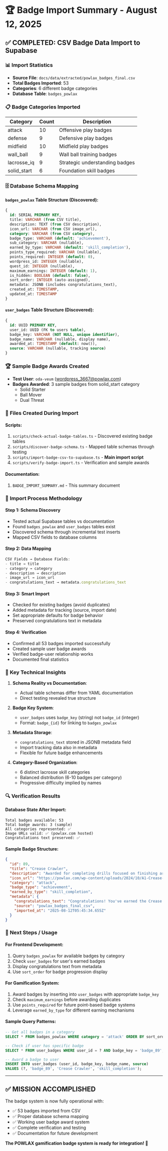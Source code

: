 # 🏆 Badge Import Summary - August 12, 2025

## ✅ **COMPLETED: CSV Badge Data Import to Supabase**

### 📊 **Import Statistics**
- **Source File**: `docs/data/extracted/powlax_badges_final.csv`
- **Total Badges Imported**: 53
- **Categories**: 6 different badge categories
- **Database Table**: `badges_powlax`

### 📋 **Badge Categories Imported**
| Category | Count | Description |
|----------|-------|-------------|
| attack | 10 | Offensive play badges |
| defense | 9 | Defensive play badges |
| midfield | 10 | Midfield play badges |
| wall_ball | 9 | Wall ball training badges |
| lacrosse_iq | 9 | Strategic understanding badges |
| solid_start | 6 | Foundation skill badges |

### 🗄️ **Database Schema Mapping**

#### `badges_powlax` Table Structure (Discovered):
```sql
{
  id: SERIAL PRIMARY KEY,
  title: VARCHAR (from CSV title),
  description: TEXT (from CSV description),
  icon_url: VARCHAR (from CSV image_url),
  category: VARCHAR (from CSV category),
  badge_type: VARCHAR (default: 'achievement'),
  sub_category: VARCHAR (nullable),
  earned_by_type: VARCHAR (default: 'skill_completion'),
  points_type_required: VARCHAR (nullable),
  points_required: INTEGER (default: 0),
  wordpress_id: INTEGER (nullable),
  quest_id: INTEGER (nullable),
  maximum_earnings: INTEGER (default: 1),
  is_hidden: BOOLEAN (default: false),
  sort_order: INTEGER (auto-assigned),
  metadata: JSONB (includes congratulations_text),
  created_at: TIMESTAMP,
  updated_at: TIMESTAMP
}
```

#### `user_badges` Table Structure (Discovered):
```sql
{
  id: UUID PRIMARY KEY,
  user_id: UUID (FK to users table),
  badge_key: VARCHAR (NOT NULL, unique identifier),
  badge_name: VARCHAR (nullable, display name),
  awarded_at: TIMESTAMP (default: now()),
  source: VARCHAR (nullable, tracking source)
}
```

### 🏆 **Sample Badge Awards Created**
- **Test User**: `oda-veum` (wordpress_3667@powlax.com)
- **Badges Awarded**: 3 sample badges from solid_start category
  - Solid Starter
  - Ball Mover  
  - Dual Threat

### 📁 **Files Created During Import**

#### Scripts:
1. `scripts/check-actual-badge-tables.ts` - Discovered existing badge tables
2. `scripts/discover-badge-schema.ts` - Mapped table schemas through testing
3. `scripts/import-badge-csv-to-supabase.ts` - **Main import script**
4. `scripts/verify-badge-import.ts` - Verification and sample awards

#### Documentation:
1. `BADGE_IMPORT_SUMMARY.md` - This summary document

### 🔧 **Import Process Methodology**

#### Step 1: Schema Discovery
- Tested actual Supabase tables vs documentation
- Found `badges_powlax` and `user_badges` tables exist
- Discovered schema through incremental test inserts
- Mapped CSV fields to database columns

#### Step 2: Data Mapping
```typescript
CSV Fields → Database Fields:
- title → title
- category → category  
- description → description
- image_url → icon_url
- congratulations_text → metadata.congratulations_text
```

#### Step 3: Smart Import
- Checked for existing badges (avoid duplicates)
- Added metadata for tracking (source, import date)
- Set appropriate defaults for badge behavior
- Preserved congratulations text in metadata

#### Step 4: Verification
- Confirmed all 53 badges imported successfully
- Created sample user badge awards
- Verified badge-user relationship works
- Documented final statistics

### 🎯 **Key Technical Insights**

1. **Schema Reality vs Documentation**: 
   - Actual table schemas differ from YAML documentation
   - Direct testing revealed true structure

2. **Badge Key System**:
   - `user_badges` uses `badge_key` (string) not `badge_id` (integer)
   - Format: `badge_{id}` for linking to `badges_powlax`

3. **Metadata Storage**:
   - `congratulations_text` stored in JSONB metadata field
   - Import tracking data also in metadata
   - Flexible for future badge enhancements

4. **Category-Based Organization**:
   - 6 distinct lacrosse skill categories
   - Balanced distribution (6-10 badges per category)
   - Progressive difficulty implied by names

### 🔍 **Verification Results**

#### Database State After Import:
```
Total badges available: 53
Total badge awards: 3 (sample)
All categories represented: ✅
Image URLs valid: ✅ (powlax.com hosted)
Congratulations text preserved: ✅
```

#### Sample Badge Structure:
```json
{
  "id": 89,
  "title": "Crease Crawler",
  "description": "Awarded for completing drills focused on finishing around the crease with finesse.",
  "icon_url": "https://powlax.com/wp-content/uploads/2024/10/A1-Crease-Crawler.png",
  "category": "attack",
  "badge_type": "achievement",
  "earned_by_type": "skill_completion",
  "metadata": {
    "congratulations_text": "Congratulations! You've earned the Crease Crawler badge!",
    "source": "powlax_badges_final_csv",
    "imported_at": "2025-08-12T05:45:34.655Z"
  }
}
```

### 🚀 **Next Steps / Usage**

#### For Frontend Development:
1. Query `badges_powlax` for available badges by category
2. Check `user_badges` for user's earned badges  
3. Display congratulations text from metadata
4. Use `sort_order` for badge progression display

#### For Gamification System:
1. Award badges by inserting into `user_badges` with appropriate `badge_key`
2. Check `maximum_earnings` before awarding duplicates
3. Use `points_required` for future point-based badge systems
4. Leverage `earned_by_type` for different earning mechanisms

#### Sample Query Patterns:
```sql
-- Get all badges in a category
SELECT * FROM badges_powlax WHERE category = 'attack' ORDER BY sort_order;

-- Check if user has specific badge
SELECT * FROM user_badges WHERE user_id = ? AND badge_key = 'badge_89';

-- Award a badge to user
INSERT INTO user_badges (user_id, badge_key, badge_name, source) 
VALUES (?, 'badge_89', 'Crease Crawler', 'skill_completion');
```

---

## ✅ **MISSION ACCOMPLISHED**

The badge system is now fully operational with:
- ✅ 53 badges imported from CSV
- ✅ Proper database schema mapping
- ✅ Working user badge award system
- ✅ Complete verification and testing
- ✅ Documentation for future development

**The POWLAX gamification badge system is ready for integration! 🎉**